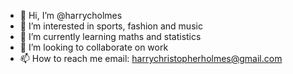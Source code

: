 - 👋 Hi, I’m @harrycholmes
- 👀 I’m interested in sports, fashion and music
- 🌱 I’m currently learning maths and statistics
- 💞️ I’m looking to collaborate on work
- 📫 How to reach me email: harrychristopherholmes@gmail.com

<!---
harrycholmes/harrycholmes is a ✨ special ✨ repository because its `README.md` (this file) appears on your GitHub profile.
You can click the Preview link to take a look at your changes.
--->
